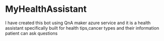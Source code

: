 # MyHealthAssistant
I have created this bot using QnA maker azure service and it is a health assistant specifically built for health tips,cancer types and their information patient can ask questions
